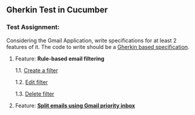 ## Gherkin Test in Cucumber

### Test Assignment: 
Considering the Gmail Application, write specifications for at least 2 features of it. The code to write should be a [Gherkin based specification](https://cucumber.io/docs/gherkin/).

1. Feature: **Rule-based email filtering**

    1.1. [Create a filter](https://github.com/faultyagatha/testing-Gherkin/blob/master/create_filter.feature)

    1.2. [Edit filter](https://github.com/faultyagatha/testing-Gherkin/blob/master/edit_filter.feature)

    1.3. [Delete filter](https://github.com/faultyagatha/testing-Gherkin/blob/master/edit_filter.feature)

2. Feature: [**Split emails using Gmail priority inbox**](https://github.com/faultyagatha/testing-Gherkin/blob/master/priority_inbox.feature)
